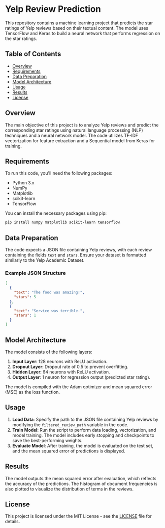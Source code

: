 # Yelp Review Prediction

This repository contains a machine learning project that predicts the star ratings of Yelp reviews based on their textual content. The model uses TensorFlow and Keras to build a neural network that performs regression on the star ratings.

## Table of Contents

- [Overview](#overview)
- [Requirements](#requirements)
- [Data Preparation](#data-preparation)
- [Model Architecture](#model-architecture)
- [Usage](#usage)
- [Results](#results)
- [License](#license)

## Overview

The main objective of this project is to analyze Yelp reviews and predict the corresponding star ratings using natural language processing (NLP) techniques and a neural network model. The code utilizes TF-IDF vectorization for feature extraction and a Sequential model from Keras for training.

## Requirements

To run this code, you'll need the following packages:

- Python 3.x
- NumPy
- Matplotlib
- scikit-learn
- TensorFlow

You can install the necessary packages using pip:

```bash
pip install numpy matplotlib scikit-learn tensorflow
```

## Data Preparation

The code expects a JSON file containing Yelp reviews, with each review containing the fields `text` and `stars`. Ensure your dataset is formatted similarly to the Yelp Academic Dataset.

### Example JSON Structure

```json
[
  {
    "text": "The food was amazing!",
    "stars": 5
  },
  {
    "text": "Service was terrible.",
    "stars": 1
  }
]
```

## Model Architecture

The model consists of the following layers:

1. **Input Layer**: 128 neurons with ReLU activation.
2. **Dropout Layer**: Dropout rate of 0.5 to prevent overfitting.
3. **Hidden Layer**: 64 neurons with ReLU activation.
4. **Output Layer**: 1 neuron for regression output (predicted star rating).

The model is compiled with the Adam optimizer and mean squared error (MSE) as the loss function.

## Usage

1. **Load Data**: Specify the path to the JSON file containing Yelp reviews by modifying the `filtered_review_path` variable in the code.
2. **Train Model**: Run the script to perform data loading, vectorization, and model training. The model includes early stopping and checkpoints to save the best-performing weights.
3. **Evaluate Model**: After training, the model is evaluated on the test set, and the mean squared error of predictions is displayed.

## Results

The model outputs the mean squared error after evaluation, which reflects the accuracy of the predictions. The histogram of document frequencies is also plotted to visualize the distribution of terms in the reviews.

## License

This project is licensed under the MIT License - see the [LICENSE](LICENSE) file for details.
